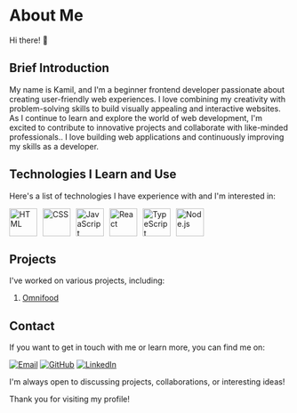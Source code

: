 # About Me

Hi there! 👋

## Brief Introduction

My name is Kamil, and I'm a beginner frontend developer passionate about creating user-friendly web experiences. I love combining my creativity with problem-solving skills to build visually appealing and interactive websites. As I continue to learn and explore the world of web development, I'm excited to contribute to innovative projects and collaborate with like-minded professionals.. I love building web applications and continuously improving my skills as a developer.

## Technologies I Learn and Use

Here's a list of technologies I have experience with and I'm interested in:
<div style="display: flex; gap: 10px;">
  <img src="https://upload.wikimedia.org/wikipedia/commons/6/61/HTML5_logo_and_wordmark.svg" alt="HTML" width="50" height="50">
  <img src="https://upload.wikimedia.org/wikipedia/commons/d/d5/CSS3_logo_and_wordmark.svg" alt="CSS" width="50" height="50">
  <img src="https://upload.wikimedia.org/wikipedia/commons/9/99/Unofficial_JavaScript_logo_2.svg" alt="JavaScript" width="50" height="50">
  <img src="https://upload.wikimedia.org/wikipedia/commons/a/a7/React-icon.svg" alt="React" width="50" height="50">
  <img src="https://upload.wikimedia.org/wikipedia/commons/4/4c/Typescript_logo_2020.svg" alt="TypeScript" width="50" height="50">
  <img src="https://upload.wikimedia.org/wikipedia/commons/d/d9/Node.js_logo.svg" alt="Node.js" width="50" height="50">
</div>

## Projects

I've worked on various projects, including:

1. [Omnifood]([https://kamildolny-omnifood.netlify.app/](https://github.com/Dolnys/Omnifood))

## Contact

If you want to get in touch with me or learn more, you can find me on:

[![Email](https://img.shields.io/badge/Email-%40-ff69b4?style=for-the-badge&logo=mail.ru)](mailto:kamildolny.dev@gmail.com)
[![GitHub](https://img.shields.io/badge/GitHub-%40-181717?style=for-the-badge&logo=github)](https://github.com/Dolnys)
[![LinkedIn](https://img.shields.io/badge/LinkedIn-%40-0077B5?style=for-the-badge&logo=linkedin)](https://www.linkedin.com/in/kamil-dolny-557824226/)

I'm always open to discussing projects, collaborations, or interesting ideas!

Thank you for visiting my profile!
